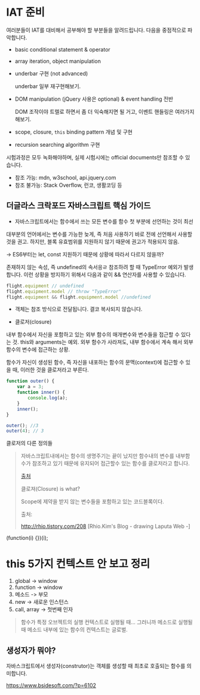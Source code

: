 # IAT 준비

여러분들이 IAT를 대비해서 공부해야 할 부분들을 알려드립니다.
다음을 중점적으로 파악합니다.

- basic conditional statement & operator

- array iteration, object manipulation

- underbar 구현 (not advanced)

  underbar 일부 재구현해보기.

- DOM manipulation (jQuery 사용은 optional) & event handling 전반

  DOM 조작이야 트렐로 하면서 좀 더 익숙해지면 될 거고, 이벤트 핸들링은 여러가지 해보기.

- scope, closure, `this` binding pattern 개념 및 구현

- recursion searching algorithm 구현



시험과정은 모두 녹화해야하며, 실제 시험시에는 official documents만 참조할 수 있습니다.

- 참조 가능: mdn, w3school, api.jquery.com
- 참조 불가능: Stack Overflow, 런코, 생활코딩 등



## 더글라스 크락포드 자바스크립트 핵심 가이드

- 자바스크립트에서는 함수에서 쓰는 모든 변수를 함수 첫 부분에 선언하는 것이 최선

대부분의 언어에서는 변수를 가능한 늦게, 즉 처음 사용하기 바로 전에 선언해서 사용할 것을 권고. 하지만, 블록 유효범위를 지원하지 않기 때문에 권고가 적용되지 않음. 

-> ES6부터는 let, const 지원하기 때문에 상황에 따라서 다르지 않을까?



존재하지 않는 속성, 즉 undefined의 속서응ㄹ 참조하려 할 때 TypeError 예외가 발생합니다. 이런 상황을 방지하기 위해서 다음과 같이 && 연산자를 사용할 수 있습니다.

```javascript
flight.equipment // undefined
flight.equipment.model // throw "TypeError"
flight.equipment && flight.equipment.model //undefined
```

- 객체는 참조 방식으로 전달됩니다. 결코 복사되지 않습니다.



- 클로저(closure)

내부 함수에서 자신을 포함하고 있는 외부 함수의 매개변수와 변수들을 접근할 수 있다는 것. this와 arguments는 예외. 외부 함수가 사라져도, 내부 함수에서 계속 해서 외부 함수의 변수에 접근하는 상황.

함수가 자신이 생성된 함수, 즉 자신을 내포하는 함수의 문맥(context)에 접근할 수 있을 때, 이러한 것을 클로저라고 부른다.

```javascript
function outer() {
    var a = 3;
    function inner() {
        console.log(a);
    }
    inner();
}

outer(); //3
outer(4); // 3
```

클로저의 다른 정의들

> 자바스크립트내에서는 함수의 생명주기는 끝이 났지만 함수내의 변수를 내부함수가 참조하고 있기 때문에 유지되어 접근할수 있는 함수를 클로저라고 합니다.
>
> [출처](https://blog.outsider.ne.kr/506)
>
> 클로져(Closure) is what?
>
> Scope에 제약을 받지 않는 변수들을 포함하고 있는 코드블록이다.
>
> 출처: 
>
> http://rhio.tistory.com/208  [Rhio.Kim's Blog - drawing Laputa Web -]

(function(i) {})(i);

# this 5가지 컨텍스트 안 보고 정리

1. global -> window
2. function -> window
3. 메소드 -> 부모 
4. new -> 새로운 인스턴스
5. call, array -> 첫번째 인자



> 함수가 특정 오브젝트의 실행 컨텍스트로 실행될 때... 그러니까 메소드로 실행될 때 메소드 내부에 있는 함수의 컨텍스트는 글로벌.



## 생성자가 뭐야?

자바스크립트에서 생성자(construtor)는 객체를 생성할 때 최초로 호출되는 함수를 의미합니다.

https://www.bsidesoft.com/?p=6102